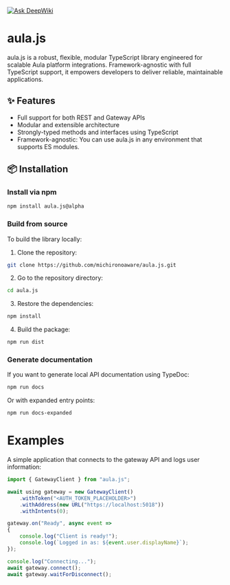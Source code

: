 [![Ask DeepWiki](https://deepwiki.com/badge.svg)](https://deepwiki.com/michironoaware/aula.js)

# aula.js

aula.js is a robust, flexible, modular TypeScript library engineered for scalable Aula platform integrations.
Framework-agnostic with full TypeScript support, it empowers developers to deliver reliable, maintainable applications.

## ✨ Features

- Full support for both REST and Gateway APIs
- Modular and extensible architecture
- Strongly-typed methods and interfaces using TypeScript
- Framework-agnostic: You can use aula.js in any environment that supports ES modules.

## 📦 Installation

### Install via npm

```bash
npm install aula.js@alpha
```

### Build from source

To build the library locally:

1. Clone the repository:

```bash
git clone https://github.com/michironoaware/aula.js.git
```

2. Go to the repository directory:

```bash
cd aula.js
```

3. Restore the dependencies:

```bash
npm install
```

4. Build the package:

```bash
npm run dist
```

### Generate documentation

If you want to generate local API documentation using TypeDoc:

```bash
npm run docs
```

Or with expanded entry points:

```bash
npm run docs-expanded
```

# Examples

A simple application that connects to the gateway API and logs user information:

```ts
import { GatewayClient } from "aula.js";

await using gateway = new GatewayClient()
	.withToken("<AUTH_TOKEN_PLACEHOLDER>")
	.withAddress(new URL("https://localhost:5018"))
	.withIntents(0);

gateway.on("Ready", async event =>
{
	console.log("Client is ready!");
	console.log(`Logged in as: ${event.user.displayName}`);
});

console.log("Connecting...");
await gateway.connect();
await gateway.waitForDisconnect();
```
